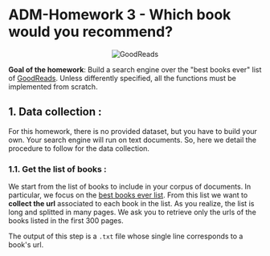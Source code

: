# ADM-Homework 3 - Which book would you recommend?

<p align="center"> 
    <img src="https://camo.githubusercontent.com/406644a4e60cd793ef853c47ee30ec2206f3b87081731fb80976824b56417a41/68747470733a2f2f73323938322e7063646e2e636f2f77702d636f6e74656e742f75706c6f6164732f323031352f31322f676f6f6472656164732d65313435373535353432343738302e6a70672e6f7074696d616c2e6a7067" alt="GoodReads">
 </p>


**Goal of the homework**: Build a search engine over the "best books ever" list of [GoodReads](https://www.goodreads.com/). Unless differently specified, all the functions must be implemented from scratch.


## 1. Data collection :

For this homework, there is no provided dataset, but you have to build your own. Your search engine will run on text documents. So, here we detail the procedure to follow for the data collection.

### 1.1. Get the list of books :

We start from the list of books to include in your corpus of documents. In particular, we focus on the  [best books ever list](https://www.goodreads.com/list/show/1.Best_Books_Ever?page=1). From this list we want to **collect the url** associated to each book in the list. As you realize, the list is long and splitted in many pages. We ask you to retrieve only the urls of the books listed in the first 300 pages.

The output of this step is a `.txt` file whose single line corresponds to a book's url.


